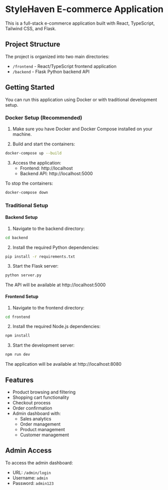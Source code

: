 
# StyleHaven E-commerce Application

This is a full-stack e-commerce application built with React, TypeScript, Tailwind CSS, and Flask.

## Project Structure

The project is organized into two main directories:

- `/frontend` - React/TypeScript frontend application
- `/backend` - Flask Python backend API

## Getting Started

You can run this application using Docker or with traditional development setup.

### Docker Setup (Recommended)

1. Make sure you have Docker and Docker Compose installed on your machine.

2. Build and start the containers:
```bash
docker-compose up --build
```

3. Access the application:
   - Frontend: http://localhost
   - Backend API: http://localhost:5000

To stop the containers:
```bash
docker-compose down
```

### Traditional Setup

#### Backend Setup

1. Navigate to the backend directory:
```bash
cd backend
```

2. Install the required Python dependencies:
```bash
pip install -r requirements.txt
```

3. Start the Flask server:
```bash
python server.py
```

The API will be available at http://localhost:5000

#### Frontend Setup

1. Navigate to the frontend directory:
```bash
cd frontend
```

2. Install the required Node.js dependencies:
```bash
npm install
```

3. Start the development server:
```bash
npm run dev
```

The application will be available at http://localhost:8080

## Features

- Product browsing and filtering
- Shopping cart functionality
- Checkout process
- Order confirmation
- Admin dashboard with:
  - Sales analytics
  - Order management
  - Product management
  - Customer management

## Admin Access

To access the admin dashboard:
- URL: `/admin/login`
- Username: `admin`
- Password: `admin123`
